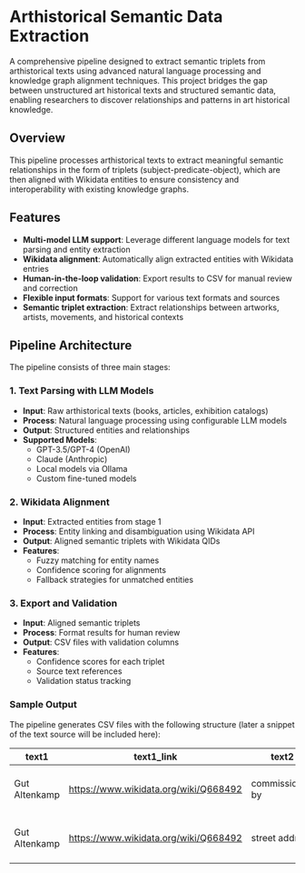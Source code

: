 # Arthistorical Semantic Data Extraction

A comprehensive pipeline designed to extract semantic triplets from arthistorical texts using advanced natural language processing and knowledge graph alignment techniques. This project bridges the gap between unstructured art historical texts and structured semantic data, enabling researchers to discover relationships and patterns in art historical knowledge.

## Overview

This pipeline processes arthistorical texts to extract meaningful semantic relationships in the form of triplets (subject-predicate-object), which are then aligned with Wikidata entities to ensure consistency and interoperability with existing knowledge graphs.

## Features

- **Multi-model LLM support**: Leverage different language models for text parsing and entity extraction
- **Wikidata alignment**: Automatically align extracted entities with Wikidata entries
- **Human-in-the-loop validation**: Export results to CSV for manual review and correction
- **Flexible input formats**: Support for various text formats and sources
- **Semantic triplet extraction**: Extract relationships between artworks, artists, movements, and historical contexts

## Pipeline Architecture

The pipeline consists of three main stages:

### 1. Text Parsing with LLM Models

- **Input**: Raw arthistorical texts (books, articles, exhibition catalogs)
- **Process**: Natural language processing using configurable LLM models
- **Output**: Structured entities and relationships
- **Supported Models**:
  - GPT-3.5/GPT-4 (OpenAI)
  - Claude (Anthropic)
  - Local models via Ollama
  - Custom fine-tuned models

### 2. Wikidata Alignment

- **Input**: Extracted entities from stage 1
- **Process**: Entity linking and disambiguation using Wikidata API
- **Output**: Aligned semantic triplets with Wikidata QIDs
- **Features**:
  - Fuzzy matching for entity names
  - Confidence scoring for alignments
  - Fallback strategies for unmatched entities

### 3. Export and Validation

- **Input**: Aligned semantic triplets
- **Process**: Format results for human review
- **Output**: CSV files with validation columns
- **Features**:
  - Confidence scores for each triplet
  - Source text references
  - Validation status tracking

### Sample Output

The pipeline generates CSV files with the following structure (later a snippet of the text source will be included here):

| text1 | text1_link | text2 | text2_link | text3 | text3_link |
|---------|-----------|---------|-------------|---------------|------------|
| Gut Altenkamp | <https://www.wikidata.org/wiki/Q668492> | commissioned by | <https://www.wikidata.org/wiki/Property:P88> | Hermann Anton Bernhard von Velen | <https://www.wikidata.org/wiki/Q61658390> |
| Gut Altenkamp | <https://www.wikidata.org/wiki/Q668492> | street address | <https://www.wikidata.org/wiki/Property:P6375> | Am Altenkamp 1, 26871 Papenburg | |
